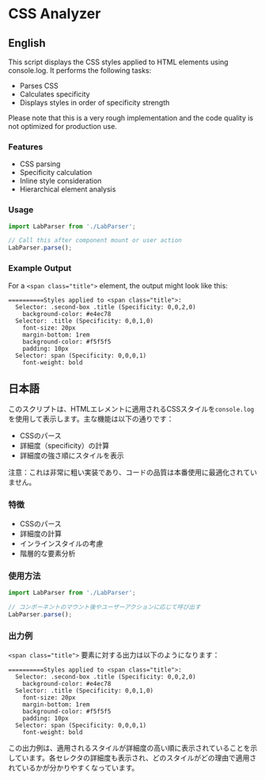 # CSS Analyzer

## English

This script displays the CSS styles applied to HTML elements using console.log. It performs the following tasks:

- Parses CSS
- Calculates specificity
- Displays styles in order of specificity strength

Please note that this is a very rough implementation and the code quality is not optimized for production use.

### Features

- CSS parsing
- Specificity calculation
- Inline style consideration
- Hierarchical element analysis

### Usage

```typescript
import LabParser from './LabParser';

// Call this after component mount or user action
LabParser.parse();
```

### Example Output

For a `<span class="title">` element, the output might look like this:

```
==========Styles applied to <span class="title">:
  Selector: .second-box .title (Specificity: 0,0,2,0)
    background-color: #e4ec78
  Selector: .title (Specificity: 0,0,1,0)
    font-size: 20px
    margin-bottom: 1rem
    background-color: #f5f5f5
    padding: 10px
  Selector: span (Specificity: 0,0,0,1)
    font-weight: bold
```

## 日本語

このスクリプトは、HTMLエレメントに適用されるCSSスタイルを`console.log`を使用して表示します。主な機能は以下の通りです：

- CSSのパース
- 詳細度（specificity）の計算
- 詳細度の強さ順にスタイルを表示

注意：これは非常に粗い実装であり、コードの品質は本番使用に最適化されていません。

### 特徴

- CSSのパース
- 詳細度の計算
- インラインスタイルの考慮
- 階層的な要素分析

### 使用方法

```typescript
import LabParser from './LabParser';

// コンポーネントのマウント後やユーザーアクションに応じて呼び出す
LabParser.parse();
```

### 出力例

`<span class="title">` 要素に対する出力は以下のようになります：

```
==========Styles applied to <span class="title">:
  Selector: .second-box .title (Specificity: 0,0,2,0)
    background-color: #e4ec78
  Selector: .title (Specificity: 0,0,1,0)
    font-size: 20px
    margin-bottom: 1rem
    background-color: #f5f5f5
    padding: 10px
  Selector: span (Specificity: 0,0,0,1)
    font-weight: bold
```

この出力例は、適用されるスタイルが詳細度の高い順に表示されていることを示しています。各セレクタの詳細度も表示され、どのスタイルがどの理由で適用されているかが分かりやすくなっています。